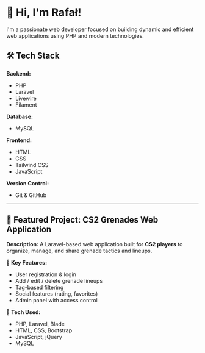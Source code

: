 # 👋 Hi, I'm Rafał!

I'm a passionate web developer focused on building dynamic and efficient web applications using PHP and modern technologies.

## 🛠️ Tech Stack

**Backend:**
- PHP
- Laravel
- Livewire
- Filament

**Database:**
- MySQL

**Frontend:**
- HTML
- CSS
- Tailwind CSS
- JavaScript

**Version Control:**
- Git & GitHub

---

## 🚀 Featured Project: CS2 Grenades Web Application

**Description:**
A Laravel-based web application built for **CS2 players** to organize, manage, and share grenade tactics and lineups.

**🔧 Key Features:**
- User registration & login
- Add / edit / delete grenade lineups
- Tag-based filtering
- Social features (rating, favorites)
- Admin panel with access control

**🧰 Tech Used:**
- PHP, Laravel, Blade
- HTML, CSS, Bootstrap
- JavaScript, jQuery
- MySQL


